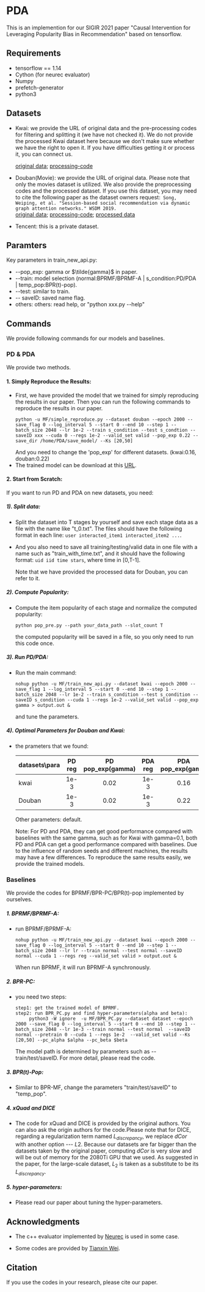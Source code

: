 # PDA
This is an implemention for our SIGIR 2021 paper "Causal Intervention for Leveraging Popularity Bias in Recommendation" based on tensorflow.


## Requirements
+ tensorflow == 1.14
+ Cython (for neurec evaluator)
+ Numpy
+ prefetch-generator
+ python3

## Datasets

+ Kwai: we provide the URL of original data and the pre-processing codes for filtering and splitting it (we have not checked it). We do not provide the processed Kwai dataset here because we don't make sure whether we have the right to open it. If you have difficulties getting it or process it, you can connect us.  
  
  [original data](https://www.kuaishou.com/activity/uimc);  [processing-code](/data/kwai) 
  
+ Douban(Movie): we provide the URL of original data. Please note that only the movies dataset is utilized. We also provide the preprocessing codes and the processed dataset. If you use this dataset,  you may need to cite the following paper as the dataset owners request:`` Song, Weiping, et al. "Session-based social recommendation via dynamic graph attention networks." WSDM 2019.``  
  [original data](https://github.com/DeepGraphLearning/RecommenderSystems/blob/master/socialRec/README.md#douban-data); [processing-code](/data/douban); [processed data](/data/douban)

+ Tencent: this is a private dataset.

## Paramters
Key parameters in train_new_api.py:
+ --pop_exp: gamma or $\tilde{gamma}$ in paper.
+ --train: model selection (normal:BPRMF/BPRMF-A | s_condition:PD/PDA | temp_pop:BPR(t)-pop).
+ --test: similar to train.
+ -- saveID: saved name flag.
+ others: others: read help, or "python xxx.py --help"

## Commands 
We provide following commands for our models and baselines.
### PD & PDA
We provide two methods.
#### 1. Simply Reproduce the Results:
+ First, we have provided the model that we trained for simply reproducing the results in our paper. Then you can run the following commands to reproduce the results in our paper.
  ```
  python -u MF/simple_reproduce.py --dataset douban --epoch 2000 --save_flag 0 --log_interval 5 --start 0 --end 10 --step 1 --batch_size 2048 --lr 1e-2 --train s_condition --test s_condtion --saveID xxx --cuda 0 --regs 1e-2 --valid_set valid --pop_exp 0.22 --save_dir /home/PDA/save_model/ --Ks [20,50]
  ```
  And you need to change the 'pop_exp' for different datasets. (kwai:0.16, douban:0.22)
+ The trained model can be download at this [URL](http:).
 
#### 2. Start from Scratch:
If you want to run PD and PDA on new datasets, you need:

##### **1). Split data**: 

+ Split the dataset into T stages by yourself and save each stage data as a file with the name like "t_0.txt". The files should have the following format in each line:
```` user interacted_item1 interacted_item2 ... ````.
+ And you also need to save all training/testing/valid data in one file with a name such as "train_with_time.txt", and it should have the following format:
```` uid iid time stars ````, where time in [0,T-1]. 
  
  Note that we have provided the processed data for Douban, you can refer to it.
  

##### **2). Compute Popularity**: 
+ Compute the item popularity of each stage and normalize the computed popularity: 
  ```
  python pop_pre.py --path your_data_path --slot_count T
  ```
  the computed popularity will be saved in a file, so you only need to run this code once.

##### **3). Run PD/PDA**: 
+ Run the main command: 
  ````
  nohup python -u MF/train_new_api.py --dataset kwai --epoch 2000 --save_flag 1 --log_interval 5 --start 0 --end 10 --step 1 --batch_size 2048 --lr 1e-2 --train s_condition --test s_condition --saveID s_condition --cuda 1 --regs 1e-2 --valid_set valid --pop_exp gamma > output.out &
  ````
  and tune the parameters.

##### **4). Optimal Parameters for Douban and Kwai**:
+ the prameters that we found:

  | datasets\para     | PD reg    | PD pop_exp(gamma)     | PDA reg | PDA pop_exp(gama) |
  | ---------- | :-----------:  | :-----------: | :-----------: | :-----------: |
  | kwai     | 1e-3   | 0.02  | 1e-3 | 0.16 |
  | Douban | 1e-3 | 0.02 | 1e-3 | 0.22 |
  
  Other parameters: default. 
  
  Note: For PD and PDA, they can get good performance compared with baselines with the same gamma, such as for Kwai with gamma=0.1, both PD and PDA can get a good performance compared with baselines. Due to the influence of random seeds and different machines, the results may have a few differences. To reproduce the same results easily, we provide the trained models. 
  
 
 ### Baselines

We provide the codes for BPRMF/BPR-PC/BPR(t)-pop implemented by ourselves. 
 
 ##### 1. BPRMF/BPRMF-A:
 + run BPRMF/BPRMF-A:
   ````
   nohup python -u MF/train_new_api.py --dataset kwai --epoch 2000 --save_flag 0 --log_interval 5 --start 0 --end 10 --step 1 --batch_size 2048 --lr lr --train normal --test normal --saveID normal --cuda 1 --regs reg --valid_set valid > output.out &
   ````
   When run BPRMF, it will run BPRMF-A synchronously.
 ##### 2. BPR-PC:
+ you need two steps:
  ````
  step1: get the trained model of BPRMF.
  step2: run BPR_PC.py and find hyper-parameters(alpha and beta): 
       python3 -W ignore  -u MF/BPR_PC.py --dataset dataset --epoch 2000 --save_flag 0 --log_interval 5 --start 0 --end 10 --step 1 --batch_size 2048 --lr 1e-3 --train normal --test normal  --saveID normal --pretrain 0 --cuda 1 --regs 1e-2  --valid_set valid --Ks [20,50] --pc_alpha $alpha --pc_beta $beta
  ````
  The model path is determined by parameters such as --train/test/saveID. For more detail, please read the code. 

 ##### 3.  BPR(t)-Pop:

+ Similar to BPR-MF, change the parameters "train/test/saveID" to "temp_pop".

 ##### 4. xQuad and DICE
+ The code for xQuad and DICE is provided by the original authors. You can also ask the origin authors for the code.Please note that for DICE, regarding a regularization term  named $L_{discrepancy}$, we replace $dCor$ with another option --- $L2$. Because our datasets are far bigger than the datasets taken by the original paper, computing $dCor$ is very slow and will be out of memory for the 2080Ti GPU that we used. As suggested in the paper, for the large-scale dataset, $L_2$ is taken as a substitute to be its $L_{discrepancy}$.

 ##### 5. hyper-parameters:
 + Please read our paper about tuning the hyper-parameters.

## Acknowledgments
+ The c++ evaluator implemented by [Neurec](https://github.com/wubinzzu/NeuRec) is used in some case.

+ Some codes are provided by [Tianxin Wei](https://github.com/weitianxin).

## Citation
If you use the codes in your research, please cite our paper.
